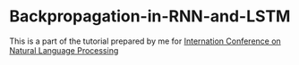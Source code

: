 # Backpropagation-in-RNN-and-LSTM
This is a part of the tutorial prepared by me for [Internation Conference on Natural Language Processing](http://icon2018.in/tutorial1.html)
